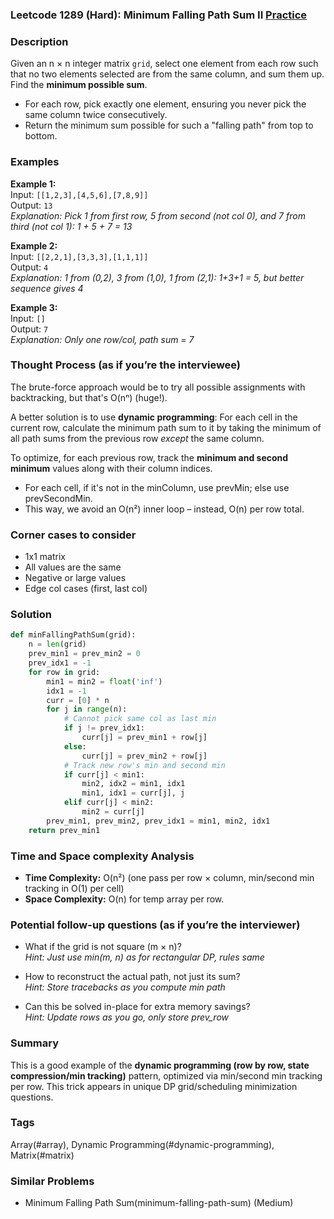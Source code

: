 ### Leetcode 1289 (Hard): Minimum Falling Path Sum II [Practice](https://leetcode.com/problems/minimum-falling-path-sum-ii)

### Description  
Given an n × n integer matrix `grid`, select one element from each row such that no two elements selected are from the same column, and sum them up. Find the **minimum possible sum**.
- For each row, pick exactly one element, ensuring you never pick the same column twice consecutively.
- Return the minimum sum possible for such a "falling path" from top to bottom.

### Examples  

**Example 1:**  
Input: `[[1,2,3],[4,5,6],[7,8,9]]`  
Output: `13`  
*Explanation: Pick 1 from first row, 5 from second (not col 0), and 7 from third (not col 1): 1 + 5 + 7 = 13*

**Example 2:**  
Input: `[[2,2,1],[3,3,3],[1,1,1]]`  
Output: `4`  
*Explanation: 1 from (0,2), 3 from (1,0), 1 from (2,1): 1+3+1 = 5, but better sequence gives 4*

**Example 3:**  
Input: `[]`  
Output: `7`  
*Explanation: Only one row/col, path sum = 7*

### Thought Process (as if you’re the interviewee)  
The brute-force approach would be to try all possible assignments with backtracking, but that's O(nⁿ) (huge!).

A better solution is to use **dynamic programming**: For each cell in the current row, calculate the minimum path sum to it by taking the minimum of all path sums from the previous row *except* the same column.

To optimize, for each previous row, track the **minimum and second minimum** values along with their column indices.
- For each cell, if it's not in the minColumn, use prevMin; else use prevSecondMin.
- This way, we avoid an O(n²) inner loop – instead, O(n) per row total.

### Corner cases to consider  
- 1x1 matrix
- All values are the same
- Negative or large values
- Edge col cases (first, last col)

### Solution

```python
def minFallingPathSum(grid):
    n = len(grid)
    prev_min1 = prev_min2 = 0
    prev_idx1 = -1
    for row in grid:
        min1 = min2 = float('inf')
        idx1 = -1
        curr = [0] * n
        for j in range(n):
            # Cannot pick same col as last min
            if j != prev_idx1:
                curr[j] = prev_min1 + row[j]
            else:
                curr[j] = prev_min2 + row[j]
            # Track new row's min and second min
            if curr[j] < min1:
                min2, idx2 = min1, idx1
                min1, idx1 = curr[j], j
            elif curr[j] < min2:
                min2 = curr[j]
        prev_min1, prev_min2, prev_idx1 = min1, min2, idx1
    return prev_min1
```

### Time and Space complexity Analysis  
- **Time Complexity:** O(n²) (one pass per row × column, min/second min tracking in O(1) per cell)
- **Space Complexity:** O(n) for temp array per row.

### Potential follow-up questions (as if you’re the interviewer)  
- What if the grid is not square (m × n)?  
  *Hint: Just use min(m, n) as for rectangular DP, rules same*

- How to reconstruct the actual path, not just its sum?  
  *Hint: Store tracebacks as you compute min path*

- Can this be solved in-place for extra memory savings?  
  *Hint: Update rows as you go, only store prev_row*

### Summary
This is a good example of the **dynamic programming (row by row, state compression/min tracking)** pattern, optimized via min/second min tracking per row. This trick appears in unique DP grid/scheduling minimization questions.

### Tags
Array(#array), Dynamic Programming(#dynamic-programming), Matrix(#matrix)

### Similar Problems
- Minimum Falling Path Sum(minimum-falling-path-sum) (Medium)